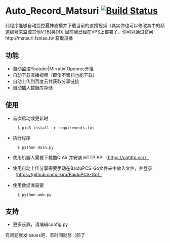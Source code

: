 Auto_Record_Matsuri [![Build Status](https://travis-ci.org/fzxiao233/Auto_Record_Matsuri.svg?branch=master)](https://travis-ci.org/fzxiao233/Auto_Record_Matsuri)
====
此程序能够自动监控夏妹直播并下载当前的直播视频（其实你也可以修改其中的频道编号来监控其他VTB[臭DD]
目前我已经在VPS上部署了，你可以通过访问http://matsuri.fzxiao.tw 获取录播

    
功能
----
- 自动监控Youtube|Mirrativ|Openrec开播
- 自动下载直播视频（即使不留档也能下载）
- 自动上传到百度云并获取分享链接
- 自动插入数据库存储


使用
------
- 首次启动或更新时

	    $ pip3 install -r requirements.txt
- 执行程序

	    $ python main.py
	    
- 使用机器人需要下载酷Q Air 并安装 HTTP API（https://cqhttp.cc/）

- 使用自动上传分享需要手动在BaiduPCS-Go文件夹中放入文件，并登录（https://github.com/iikira/BaiduPCS-Go）

- 使用数据库需要

        $ python web.py
支持
------
- 更多设置，请编辑config.py


有问题就发Issues吧，有时间就修（鸽了
